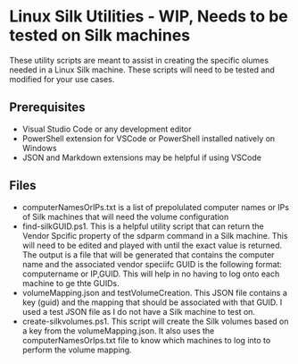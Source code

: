 # Linux Silk Utilities - WIP, Needs to be tested on Silk machines

These utility scripts are meant to assist in creating the specific olumes needed in a Linux Silk machine. These scripts will need to be tested and modified for your use cases.

## Prerequisites

* Visual Studio Code or any development editor
* PowerShell extension for VSCode or PowerShell installed natively on Windows
* JSON and Markdown extensions may be helpful if using VSCode

## Files

* computerNamesOrIPs.txt is a list of prepolulated computer names or IPs of Silk machines that will need the volume configuration
* find-silkGUID.ps1. This is a helpful utility script that can return the Vendor Spcific property of the sdparm command in a Silk machine. This will need to be edited and played with until the exact value is returned. The output is a file that will be generated that contains the computer name and the associated vendor speciifc GUID is the following format: computername or IP,GUID. This will help in no having to log onto each machine to ge thte GUIDs.
* volumeMapping.json and testVolumeCreation. This JSON file contains a key (guid) and the mapping that should be associated with that GUID. I used a test JSON file as I do not have a Silk machine to test on.
* create-silkvolumes.ps1. This script will create the Silk volumes based on a key from the volumeMapping.json. It also uses the computerNamesOrIps.txt file to know which machines to log into to perform the volume mapping.